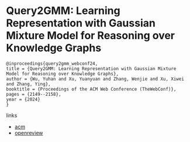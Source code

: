 # Query2GMM: Learning Representation with Gaussian Mixture Model for Reasoning over Knowledge Graphs

```
@inproceedings{query2gmm_webconf24,
title = {Query2GMM: Learning Representation with Gaussian Mixture Model for Reasoning over Knowledge Graphs},
author = {Wu, Yuhan and Xu, Yuanyuan and Zhang, Wenjie and Xu, Xiwei and Zhang, Ying},
booktitle = {Proceedings of the ACM Web Conference (TheWebConf)},
pages = {2149--2158},
year = {2024}
}
```

links
- [acm](https://dl.acm.org/doi/10.1145/3589334.3645569)
- [openreview](https://openreview.net/forum?id=26QVTwbqyN)
